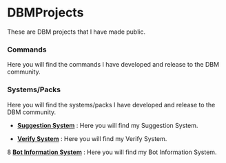# DBMProjects
These are DBM projects that I have made public.

### Commands
Here you will find the commands I have developed and release to the DBM community.





### Systems/Packs
Here you will find the systems/packs I have developed and release to the DBM community.

* **[Suggestion System](https://github.com/Zacwilson90/DBMProjects/tree/Suggestion-System)** : Here you will find my Suggestion System.

* **[Verify System](https://github.com/Zacwilson90/DBMProjects/tree/Verify-System)** : Here you will find my Verify System.

8 **[Bot Information System](https://github.com/Zacwilson90/DBMProjects/tree/Bot-Information-System)** : Here you will find my Bot Information System.
